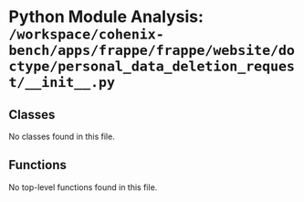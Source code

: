 # Python Module Analysis: `/workspace/cohenix-bench/apps/frappe/frappe/website/doctype/personal_data_deletion_request/__init__.py`

## Classes

No classes found in this file.


## Functions

No top-level functions found in this file.
